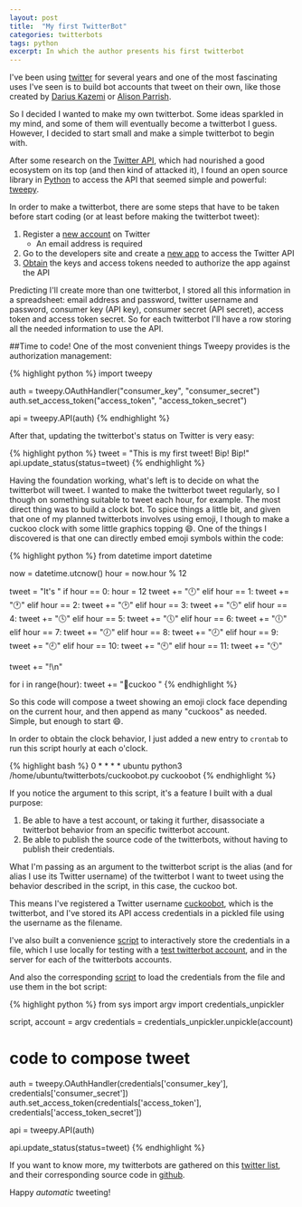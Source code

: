 ```yaml
---
layout: post
title:  "My first TwitterBot"
categories: twitterbots
tags: python
excerpt: In which the author presents his first twitterbot
---
```


I've been using [twitter](https://twitter.com/msonsona) for several years and one of the most fascinating uses I've seen is to build bot accounts that tweet on their own, like those created by [Darius Kazemi](https://twitter.com/tinysubversions) or [Alison Parrish](https://twitter.com/aparrish).

So I decided I wanted to make my own twitterbot. Some ideas sparkled in my mind, and some of them will eventually become a twitterbot I guess. However, I decided to start small and make a simple twitterbot to begin with.

After some research on the [Twitter API](https://dev.twitter.com/rest/public), which had nourished a good ecosystem on its top (and then kind of attacked it), I found an open source library in [Python](http://python.org) to access the API that seemed simple and powerful: [tweepy](http://www.tweepy.org).

In order to make a twitterbot, there are some steps that have to be taken before start coding (or at least before making the twitterbot tweet):

1.  Register a [new account](https://twitter.com/signup) on Twitter
    * An email address is required
2.  Go to the developers site and create a [new app](https://apps.twitter.com/app/new) to access the Twitter API
3.  [Obtain](https://apps.twitter.com/app/your_app_id_here/keys) the keys and access tokens needed to authorize the app against the API

Predicting I'll create more than one twitterbot, I stored all this information in a spreadsheet: email address and password, twitter username and password, consumer key (API key), consumer secret (API secret), access token and access token secret. So for each twitterbot I'll have a row storing all the needed information to use the API.

##Time to code!
One of the most convenient things Tweepy provides is the authorization management:

{% highlight python %}
import tweepy

auth = tweepy.OAuthHandler("consumer_key", "consumer_secret")
auth.set_access_token("access_token", "access_token_secret")

api = tweepy.API(auth)
{% endhighlight %}

After that, updating the twitterbot's status on Twitter is very easy:

{% highlight python %}
tweet = "This is my first tweet! Bip! Bip!"
api.update_status(status=tweet)
{% endhighlight %}

Having the foundation working, what's left is to decide on what the twitterbot will tweet. I wanted to make the twitterbot tweet regularly, so I though on something suitable to tweet each hour, for example. The most direct thing was to build a clock bot. To spice things a little bit, and given that one of my planned twitterbots involves using emoji, I though to make a cuckoo clock with some little graphics topping :smile:. One of the things I discovered is that one can directly embed emoji symbols within the code:

{% highlight python %}
from datetime import datetime

now = datetime.utcnow()
hour = now.hour % 12

tweet = "It's "
if hour == 0:
    hour = 12
    tweet += "🕛"
elif hour == 1:
    tweet += "🕐"
elif hour == 2:
    tweet += "🕑"
elif hour == 3:
    tweet += "🕒"
elif hour == 4:
    tweet += "🕓"
elif hour == 5:
    tweet += "🕔"
elif hour == 6:
    tweet += "🕕"
elif hour == 7:
    tweet += "🕖"
elif hour == 8:
    tweet += "🕗"
elif hour == 9:
    tweet += "🕘"
elif hour == 10:
    tweet += "🕙"
elif hour == 11:
    tweet += "🕚"

tweet += "!\n"

for i in range(hour):
    tweet += "🐤cuckoo "
{% endhighlight %}

So this code will compose a tweet showing an emoji clock face depending on the current hour, and then append as many "cuckoos" as needed. Simple, but enough to start :smile:.

In order to obtain the clock behavior, I just added a new entry to `crontab` to run this script hourly at each o'clock.

{% highlight bash %}
0 * * * * ubuntu python3 /home/ubuntu/twitterbots/cuckoobot.py cuckoobot
{% endhighlight %}

If you notice the argument to this script, it's a feature I built with a dual purpose:

1.  Be able to have a test account, or taking it further, disassociate a twitterbot behavior from an specific twitterbot account.
2.  Be able to publish the source code of the twitterbots, without having to publish their credentials.

What I'm passing as an argument to the twitterbot script is the alias (and for alias I use its Twitter username) of the twitterbot I want to tweet using the behavior described in the script, in this case, the cuckoo bot.

This means I've registered a Twitter username [cuckoobot](https://twitter.com/cuckoobot), which is the twitterbot, and I've stored its API access credentials in a pickled file using the username as the filename. 

I've also built a convenience [script](https://github.com/msonsona/twitterbots/blob/master/credentials_pickler.py) to interactively store the credentials in a file, which I use locally for testing with a [test twitterbot account](https://twitter.com/unaltrebot), and in the server for each of the twitterbots accounts. 

And also the corresponding [script](https://github.com/msonsona/twitterbots/blob/master/credentials_unpickler.py) to load the credentials from the file and use them in the bot script:

{% highlight python %}
from sys import argv
import credentials_unpickler

script, account = argv
credentials = credentials_unpickler.unpickle(account)

# code to compose tweet

auth = tweepy.OAuthHandler(credentials['consumer_key'], credentials['consumer_secret'])
auth.set_access_token(credentials['access_token'], credentials['access_token_secret'])

api = tweepy.API(auth)

api.update_status(status=tweet)
{% endhighlight %}

If you want to know more, my twitterbots are gathered on this [twitter list](https://twitter.com/msonsona/lists/my-twitter-bots), and their corresponding source code in [github](https://github.com/msonsona/twitterbots).

Happy *automatic* tweeting!